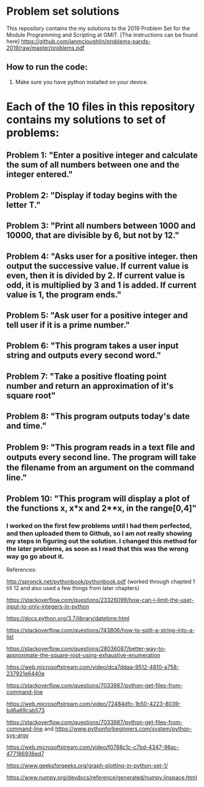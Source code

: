 # Problem set solutions


This repository contains the my solutions to the 2019 Problem Set for the Module Programming and Scripting at GMIT.
[The instructions can be found here] https://github.com/ianmcloughlin/problems-pands-2019/raw/master/problems.pdf


## How to run the code:

1. Make sure you have python installed on your device.


# Each of the 10 files in this repository contains my solutions to set of problems:

## Problem 1: "Enter a positive integer and calculate the sum of all numbers between one and the integer entered."
## Problem 2: "Display if today begins with the letter T."
## Problem 3: "Print all numbers between 1000 and 10000, that are divisible by 6, but not by 12."
## Problem 4: "Asks user for a positive integer. then output the successive value. If current value is even, then it is divided by 2. If current value is odd, it is multiplied by 3 and 1 is added. If current value is 1, the program ends."
## Problem 5: "Ask user for a positive integer and tell user if it is a prime number."
## Problem 6: "This program takes a user input string and outputs every second word."
## Problem 7: "Take a positive floating point number and return an approximation of it's square root"
## Problem 8: "This program outputs today's date and time."
## Problem 9: "This program reads in a text ﬁle and outputs every second line. The program will take the ﬁlename from an argument on the command line."
## Problem 10: "This program will display a plot of the functions x, x*x and 2**x, in the range[0,4]"



### I worked on the first few problems until I had them perfected, and then uploaded them to Github, so I am not really showing my steps in figuring out the solution. I changed this method for the later problems, as soon as I read that this was the wrong way go go about it.


References: 

http://spronck.net/pythonbook/pythonbook.pdf (worked through chapted 1 till 12 and also used a few things from later chapters)

https://stackoverflow.com/questions/23326099/how-can-i-limit-the-user-input-to-only-integers-in-python

https://docs.python.org/3.7/library/datetime.html

https://stackoverflow.com/questions/743806/how-to-split-a-string-into-a-list

https://stackoverflow.com/questions/28036087/better-way-to-approximate-the-square-root-using-exhaustive-enumeration

https://web.microsoftstream.com/video/dca7ddaa-9512-4810-a758-237921e6440e

https://stackoverflow.com/questions/7033987/python-get-files-from-command-line

https://web.microsoftstream.com/video/72484dfc-1b50-4223-8039-bd6a69cab573

https://stackoverflow.com/questions/7033987/python-get-files-from-command-line and https://www.pythonforbeginners.com/system/python-sys-argv

https://web.microsoftstream.com/video/f0788c1c-c7bd-4347-98ac-477186938ed7

https://www.geeksforgeeks.org/graph-plotting-in-python-set-1/

https://www.numpy.org/devdocs/reference/generated/numpy.linspace.html
